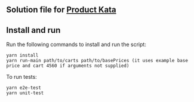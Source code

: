 ## Solution file for [Product Kata](http://take-home-test.herokuapp.com/new-product-engineer)

## Install and run

Run the following commands to install and run the script:

```
yarn install
yarn run-main path/to/carts path/to/basePrices (it uses example base price and cart 4560 if arguments not supplied)
```

To run tests:

```
yarn e2e-test
yarn unit-test
```

